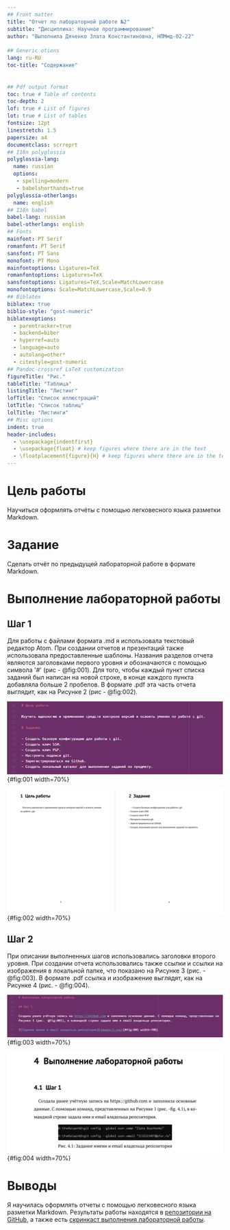 ```yaml
---
## Front matter
title: "Отчет по лабораторной работе №2"
subtitle: "Дисциплина: Научное программирование"
author: "Выполнила Дяченко Злата Константиновна, НПМмд-02-22"

## Generic otions
lang: ru-RU
toc-title: "Содержание"


## Pdf output format
toc: true # Table of contents
toc-depth: 2
lof: true # List of figures
lot: true # List of tables
fontsize: 12pt
linestretch: 1.5
papersize: a4
documentclass: scrreprt
## I18n polyglossia
polyglossia-lang:
  name: russian
  options:
   - spelling=modern
   - babelshorthands=true
polyglossia-otherlangs:
  name: english
## I18n babel
babel-lang: russian
babel-otherlangs: english
## Fonts
mainfont: PT Serif
romanfont: PT Serif
sansfont: PT Sans
monofont: PT Mono
mainfontoptions: Ligatures=TeX
romanfontoptions: Ligatures=TeX
sansfontoptions: Ligatures=TeX,Scale=MatchLowercase
monofontoptions: Scale=MatchLowercase,Scale=0.9
## Biblatex
biblatex: true
biblio-style: "gost-numeric"
biblatexoptions:
  - parentracker=true
  - backend=biber
  - hyperref=auto
  - language=auto
  - autolang=other*
  - citestyle=gost-numeric
## Pandoc-crossref LaTeX customization
figureTitle: "Рис."
tableTitle: "Таблица"
listingTitle: "Листинг"
lofTitle: "Список иллюстраций"
lotTitle: "Список таблиц"
lolTitle: "Листинги"
## Misc options
indent: true
header-includes:
  - \usepackage{indentfirst}
  - \usepackage{float} # keep figures where there are in the text
  - \floatplacement{figure}{H} # keep figures where there are in the text
---
```


# Цель работы

Научиться оформлять отчёты с помощью легковесного языка разметки Markdown.

# Задание

Сделать отчёт по предыдущей лабораторной работе в формате Markdown.

# Выполнение лабораторной работы

## Шаг 1

Для работы с файлами формата .md я использовала текстовый редактор Atom. При создании отчетов и презентаций также использовала предоставленные шаблоны. Названия разделов отчета являются заголовками первого уровня и обозначаются с помощью символа '#' (рис - @fig:001). Для того, чтобы каждый пункт списка заданий был написан на новой строке, в конце каждого пункта добавляла больше 2 пробелов. В формате .pdf эта часть отчета выглядит, как на Рисунке 2 (рис - @fig:002).

![Файл md](images/1.png){#fig:001 width=70%}

![Файл pdf](images/2.png){#fig:002 width=70%}

## Шаг 2

При описании выполненных шагов использовались заголовки второго уровня. При создании отчета использовались также ссылки и ссылки на изображения в локальной папке, что показано на Рисунке 3 (рис. - @fig:003). В формате .pdf ссылка и изображение выглядят, как на Рисунке 4 (рис. - @fig:004).

![Файл md хода работы](images/3.png){#fig:003 width=70%}

![Файл pdf хода работы](images/4.png){#fig:004 width=70%}

# Выводы

Я научилась оформлять отчеты с помощью легковесного языка разметки Markdown. Результаты работы находятся в [репозитории на GitHub](https://github.com/ZlataDyachenko), а также есть [скринкаст выполнения лабораторной работы](https://www.youtube.com/watch?v=-uxWZaiu2xk).
